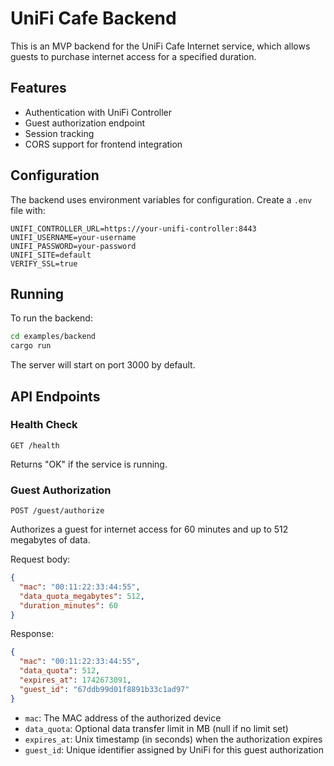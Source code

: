 # UniFi Cafe Backend

This is an MVP backend for the UniFi Cafe Internet service, which allows guests
to purchase internet access for a specified duration.

## Features

- Authentication with UniFi Controller
- Guest authorization endpoint
- Session tracking
- CORS support for frontend integration

## Configuration

The backend uses environment variables for configuration. Create a `.env` file
with:

```
UNIFI_CONTROLLER_URL=https://your-unifi-controller:8443
UNIFI_USERNAME=your-username
UNIFI_PASSWORD=your-password
UNIFI_SITE=default
VERIFY_SSL=true
```

## Running

To run the backend:

```bash
cd examples/backend
cargo run
```

The server will start on port 3000 by default.

## API Endpoints

### Health Check

```
GET /health
```

Returns "OK" if the service is running.

### Guest Authorization

```
POST /guest/authorize
```

Authorizes a guest for internet access for 60 minutes and up to 512 megabytes of
data.

Request body:
```json
{
  "mac": "00:11:22:33:44:55",
  "data_quota_megabytes": 512,
  "duration_minutes": 60
}
```

Response:
```json
{
  "mac": "00:11:22:33:44:55",
  "data_quota": 512,
  "expires_at": 1742673091,
  "guest_id": "67ddb99d01f8891b33c1ad97"
}
```

- `mac`: The MAC address of the authorized device 
- `data_quota`: Optional data transfer limit in MB (null if no limit set)
- `expires_at`: Unix timestamp (in seconds) when the authorization expires
- `guest_id`: Unique identifier assigned by UniFi for this guest authorization
